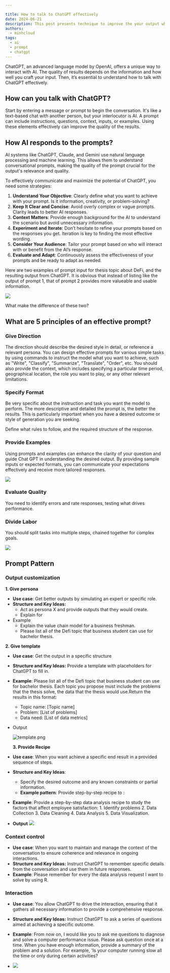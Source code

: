 ```yaml
---

title: How to talk to ChatGPT effectively
date: 2024-06-21
description: This post presents technique to improve the your output when prompting ChatGPT.
authors:
  - minhcloud
tags:
  - ai
  - prompt
  - chatgpt
---
```


ChatGPT, an advanced language model by OpenAI, offers a unique way to interact with AI. The quality of results depends on the information and how well you craft your input. Then, it’s essential to understand how to talk with ChatGPT effectively.

## How can you talk with ChatGPT?

Start by entering a message or prompt to begin the conversation. It's like a text-based chat with another person, but your interlocutor is AI. A prompt can include instructions, questions, context, inputs, or examples. Using these elements effectively can improve the quality of the results.

## How AI responds to the prompts?

AI systems like ChatGPT, Claude, and Gemini use natural language processing and machine learning. This allows them to understand conversational prompts, making the quality of the prompt crucial for the output's relevance and quality.

To effectively communicate and maximize the potential of ChatGPT, you need some strategies:

1. **Understand Your Objective**: Clearly define what you want to achieve with your prompt. Is it information, creativity, or problem-solving?
2. **Keep It Clear and Concise**: Avoid overly complex or vague prompts. Clarity leads to better AI responses.
3. **Context Matters**: Provide enough background for the AI to understand the scenario but avoid unnecessary information.
4. **Experiment and Iterate**: Don’t hesitate to refine your prompts based on the responses you get. Iteration is key to finding the most effective wording.
5. **Consider Your Audience**: Tailor your prompt based on who will interact with or benefit from the AI’s response.
6. **Evaluate and Adapt**: Continuously assess the effectiveness of your prompts and be ready to adapt as needed.

Here are two examples of prompt input for thesis topic about DeFi, and the resulting output from ChatGPT. It is obvious that instead of listing like the output of prompt 1, that of prompt 2 provides more valueable and usable information.

![](assets/how-to-talk-to-chatgpt-effectively_compare.webp)

What make the difference of these two?

## What are 5 principles of an effective prompt?

### Give Direction

The direction should describe the desired style in detail, or reference a relevant persona. You can design effective prompts for various simple tasks by using commands to instruct the model what you want to achieve, such as "Write", "Classify", "Summarize", "Translate", "Order", etc. You should also provide the context, which includes specifying a particular time period, geographical location, the role you want to play, or any other relevant limitations.

### Specify Format

Be very specific about the instruction and task you want the model to perform. The more descriptive and detailed the prompt is, the better the results. This is particularly important when you have a desired outcome or style of generation you are seeking.

Define what rules to follow, and the required structure of the response.

### Provide Examples

Using prompts and examples can enhance the clarity of your question and guide Chat GPT in understanding the desired output. By providing sample inputs or expected formats, you can communicate your expectations effectively and receive more tailored responses.

![](assets/how-to-talk-to-chatgpt-effectively_prompt-1.webp)

### Evaluate Quality

You need to identify errors and rate responses, testing what drives performance.

### Divide Labor

You should split tasks into multiple steps, chained together for complex goals.

![](assets/how-to-talk-to-chatgpt-effectively_clean-shot-2024-06-11-at-17-07-19-2x.webp)

## Prompt Pattern

### Output customization

**1. Give persona**

- **Use case**: Get better outputs by simulating an expert or specific role.
- **Structure and Key Ideas:**
  - Act as persona X and provide outputs that they would create.
  - Explain <term> for <personaX>
- Example
  - Explain the value chain model for a business freshman.
  - Please list all of the Defi topic that business student can use for bachelor thesis.

**2. Give template**

- **Use case**: Get the output in a specific structure
- **Structure and Key Ideas:** Provide a template with placeholders for ChatGPT to fill in.
- **Example**: Please list all of the Defi topic that business student can use for bachelor thesis. Each topic you propose must include the problems that the thesis solve, the data that the thesis would use.Return the results in this format:
  - Topic name: [Topic name]
  - Problem: [List of problems]
  - Data need: [List of data metrics]
- Output

  ![template.png](assets/how-to-talk-to-chatgpt-effectively_template.webp)

  **3. Provide Recipe**

- **Use case**: When you want achieve a specific end result in a provided sequence of steps.
- **Structure and Key Ideas**:
  - Specify the desired outcome and any known constraints or partial information.
  - **Example pattern**: Provide step-by-step recipe to <do something>: <list your self-defined sequence of steps>
- **Example**: Provide a step-by-step data analysis recipe to study the factors that affect employee satisfaction: 1. Identify problems 2. Data Collection 3. Data Cleaning 4. Data Analysis 5. Data Visualization.
- **Output**
  ![](assets/how-to-talk-to-chatgpt-effectively_recepie.webp)

### Context control

- **Use case**: When you want to maintain and manage the context of the conversation to ensure coherence and relevance in ongoing interactions.
- **Structure and Key Ideas:** Instruct ChatGPT to remember specific details from the conversation and use them in future responses.
- **Example**: Please remember for every the data analysis request I want to solve by using R.

### Interaction

- **Use case**: You allow ChatGPT to drive the interaction, ensuring that it gathers all necessary information to provide a comprehensive response.
- **Structure and Key Ideas:** Instruct ChatGPT to ask a series of questions aimed at achieving a specific outcome.
- **Example**: From now on, I would like you to ask me questions to diagnose and solve a computer performance issue. Please ask question once at a time. When you have enough information, provide a summary of the problem and a solution. For example, 'Is your computer running slow all the time or only during certain activities?

- ![](assets/how-to-talk-to-chatgpt-effectively_clean-shot-2024-06-21-at-14-02-56-2x.webp)
